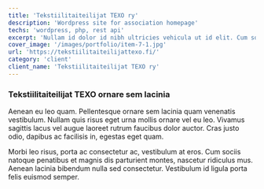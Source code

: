```yaml
---
title: 'Tekstiilitaiteilijat TEXO ry'
description: 'Wordpress site for association homepage'
techs: 'wordpress, php, rest api'
excerpt: 'Nullam id dolor id nibh ultricies vehicula ut id elit. Cum sociis natoque penatibus et magnis dis parturient montes, nascetur ridiculus mus.'
cover_image: '/images/portfolio/item-7-1.jpg'
url: 'https://tekstiilitaiteilijattexo.fi/'
category: 'client'
client_name: 'Tekstiilitaiteilijat TEXO ry'
---
```


### Tekstiilitaiteilijat TEXO ornare sem lacinia

Aenean eu leo quam. Pellentesque ornare sem lacinia quam venenatis vestibulum. Nullam quis risus eget urna mollis ornare vel eu leo. Vivamus sagittis lacus vel augue laoreet rutrum faucibus dolor auctor. Cras justo odio, dapibus ac facilisis in, egestas eget quam.

Morbi leo risus, porta ac consectetur ac, vestibulum at eros. Cum sociis natoque penatibus et magnis dis parturient montes, nascetur ridiculus mus. Aenean lacinia bibendum nulla sed consectetur. Vestibulum id ligula porta felis euismod semper.
